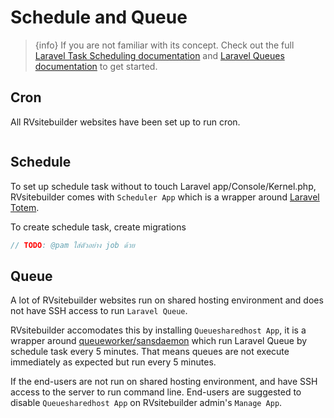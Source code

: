# Schedule and Queue

 > {info} If you are not familiar with its concept. Check out the full [Laravel Task Scheduling documentation](https://laravel.com/docs/master/scheduling) and [Laravel Queues documentation](https://laravel.com/docs/master/queues) to get started. 

## Cron

All RVsitebuilder websites have been set up to run cron.

```
```

## Schedule

To set up schedule task without to touch Laravel app/Console/Kernel.php, RVsitebuilder comes with `Scheduler App` which is a wrapper around [Laravel Totem](https://github.com/codestudiohq/laravel-totem). 

To create schedule task, create migrations

```php
// TODO: @pam ใส่ตัวอย่าง job ด้วย

```


## Queue

A lot of RVsitebuilder websites run on shared hosting environment and does not have SSH access to run `Laravel Queue`. 

RVsitebuilder accomodates this by installing `Queuesharedhost App`, it is a wrapper around [queueworker/sansdaemon](https://github.com/orobogenius/sansdaemon) which run Laravel Queue by schedule task every 5 minutes. That means queues are not execute immediately as expected but run every 5 minutes.

If the end-users are not run on shared hosting environment, and have SSH access to the server to run command line.  End-users are suggested to disable `Queuesharedhost App` on RVsitebuilder admin's `Manage App`.

